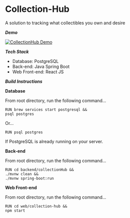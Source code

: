 # Collection-Hub
A solution to tracking what collectibles you own and desire

***Demo***

[![CollectionHub Demo](https://i9.ytimg.com/vi_webp/yAy1i4QA6D8/mq2.webp?sqp=CJjKlbQG-oaymwEmCMACELQB8quKqQMa8AEB-AHaCYAC0AWKAgwIABABGGsgayhrMA8=&rs=AOn4CLB8U_VLqnrPahPrAKeCXdLfXxMmFQ)](https://youtu.be/yAy1i4QA6D8)

***Tech Stack***

 - Database: PostgreSQL
 - Back-end: Java Spring Boot
 - Web Front-end: React JS

 

***Build Instructions***

**Database**

From root directory, run the following command...
```
RUN brew services start postgresql &&
psql postgres
```
Or...
```
RUN psql postgres
```
If PostgreSQL is already running on your server.


**Back-end**

From root directory, run the following command...
```
RUN cd backend/collectionHub &&
./mvnw clean &&
./mvnw spring-boot:run
```


**Web Front-end**

From root directory, run the following command...
```
RUN cd web/collection-hub &&
npm start
```